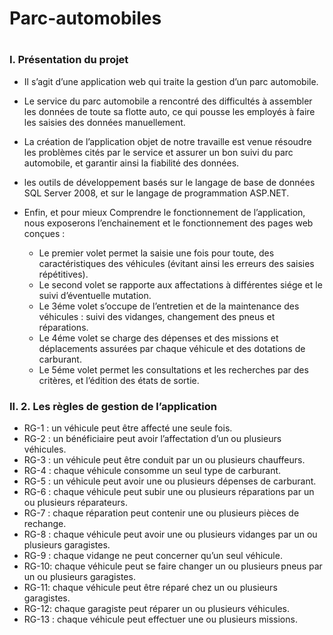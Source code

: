 # Parc-automobiles
#
<h3>I.	Présentation du projet</h3>

* Il s’agit d’une application web qui traite la gestion d’un parc automobile.
* Le service du parc automobile a rencontré des difficultés à assembler les données de toute sa flotte auto, ce qui pousse les employés à faire les saisies des données manuellement.
* La création de l’application objet de notre travaille est venue résoudre les problèmes cités par le service et assurer un bon suivi du parc automobile, et garantir ainsi la fiabilité des données.
* les outils de développement basés sur le langage de base de données SQL Server 2008, et sur le langage de programmation ASP.NET.
* Enfin, et pour mieux Comprendre le fonctionnement de l’application, nous exposerons l’enchainement et le fonctionnement des pages web conçues : 

    * Le premier volet permet la saisie une fois pour toute, des caractéristiques des véhicules (évitant ainsi les erreurs des saisies répétitives).
    * Le second volet se rapporte aux affectations à différentes siége et le suivi d’éventuelle mutation.
    * Le 3éme volet s’occupe de l’entretien et de la maintenance des véhicules : suivi des vidanges, changement des pneus et réparations.
    * Le 4éme volet se charge des dépenses et des missions et déplacements assurées par chaque véhicule et des dotations de carburant.
    * Le 5éme volet permet les consultations et les recherches par des critères, et l’édition des états de sortie.
<h3>II.	2.	Les règles de gestion de l’application</h3>

* RG-1 : un véhicule peut être affecté une seule fois.
* RG-2 : un bénéficiaire peut avoir l’affectation d’un ou plusieurs véhicules.
* RG-3 : un véhicule peut être conduit par un ou plusieurs chauffeurs.
* RG-4 : chaque véhicule consomme un seul type de carburant.
* RG-5 : un véhicule peut avoir une ou plusieurs dépenses de carburant.
* RG-6 : chaque véhicule peut subir une ou plusieurs réparations par un ou plusieurs réparateurs.
* RG-7 : chaque réparation peut contenir une ou plusieurs pièces de rechange.
* RG-8 : chaque véhicule peut avoir une ou plusieurs vidanges par un ou plusieurs garagistes.
* RG-9 : chaque vidange ne peut concerner qu’un seul véhicule.
* RG-10: chaque véhicule peut se faire changer un ou plusieurs pneus par un ou plusieurs garagistes.
* RG-11: chaque véhicule peut être réparé chez un ou plusieurs garagistes.
* RG-12: chaque garagiste peut réparer un ou plusieurs véhicules.
* RG-13 : chaque véhicule peut effectuer une ou plusieurs missions.

